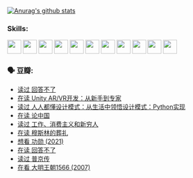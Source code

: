 
[![Anurag's github stats](https://github-readme-stats.vercel.app/api?username=w940853815)](https://github.com/anuraghazra/github-readme-stats)

### Skills:

<code><img height="32" src="https://cdn.jsdelivr.net/npm/simple-icons@v5/icons/python.svg"></code>
<code><img height="32" src="https://cdn.jsdelivr.net/npm/simple-icons@v5/icons/javascript.svg"></code>
<code><img height="32" src="https://cdn.jsdelivr.net/npm/simple-icons@v5/icons/django.svg"></code>
<code><img height="32" src="https://cdn.jsdelivr.net/npm/simple-icons@v5/icons/flask.svg"></code>
<code><img height="32" src="https://cdn.jsdelivr.net/npm/simple-icons@v5/icons/vuetify.svg"></code>
<code><img height="32" src="https://cdn.jsdelivr.net/npm/simple-icons@v5/icons/git.svg"></code>
<code><img height="32" src="https://cdn.jsdelivr.net/npm/simple-icons@v5/icons/docker.svg"></code>
<code><img height="32" src="https://cdn.jsdelivr.net/npm/simple-icons@v5/icons/postgresql.svg"></code>
<code><img height="32" src="https://cdn.jsdelivr.net/npm/simple-icons@v5/icons/elasticsearch.svg"></code>
<code><img height="32" src="https://cdn.jsdelivr.net/npm/simple-icons@v5/icons/macos.svg"></code>
<code><img height="32" src="https://cdn.jsdelivr.net/npm/simple-icons@v5/icons/linux.svg"></code>

### 🗣 豆瓣:

<!-- DOUBAN-ACTIVITIES:START -->
- [读过 回答不了](https://www.douban.com/people/136069238/status/3812155932/?_i=48861581)
- [在读 Unity AR/VR开发：从新手到专家](https://www.douban.com/people/136069238/status/3810864648/?_i=48861581)
- [读过 人人都懂设计模式：从生活中领悟设计模式：Python实现](https://www.douban.com/people/136069238/status/3806334005/?_i=48861581)
- [在读 论中国](https://www.douban.com/people/136069238/status/3805671678/?_i=48861581)
- [读过 工作、消费主义和新穷人](https://www.douban.com/people/136069238/status/3803834644/?_i=48861581)
- [在读 穆斯林的葬礼](https://www.douban.com/people/136069238/status/3802824932/?_i=48861581)
- [想看 功勋‎ (2021)](https://www.douban.com/people/136069238/status/3802127044/?_i=48861581)
- [在读 回答不了](https://www.douban.com/people/136069238/status/3802078489/?_i=48861581)
- [读过 普京传](https://www.douban.com/people/136069238/status/3802076688/?_i=48861581)
- [在看 大明王朝1566‎ (2007)](https://www.douban.com/people/136069238/status/3800275133/?_i=48861581)
<!-- DOUBAN-ACTIVITIES:END -->
<!--
**w940853815/w940853815** is a ✨ _special_ ✨ repository because its `README.md` (this file) appears on your GitHub profile.

Here are some ideas to get you started:

- 🔭 I’m currently working on ...
- 🌱 I’m currently learning ...
- 👯 I’m looking to collaborate on ...
- 🤔 I’m looking for help with ...
- 💬 Ask me about ...
- 📫 How to reach me: ...
- 😄 Pronouns: ...
- ⚡ Fun fact: ...
-->
